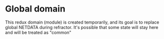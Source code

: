 # Global domain

This redux domain (module) is created temporarily, and its goal is to replace global NETDATA during refractor. It's possible that some state will stay here and will be treated as "common"
